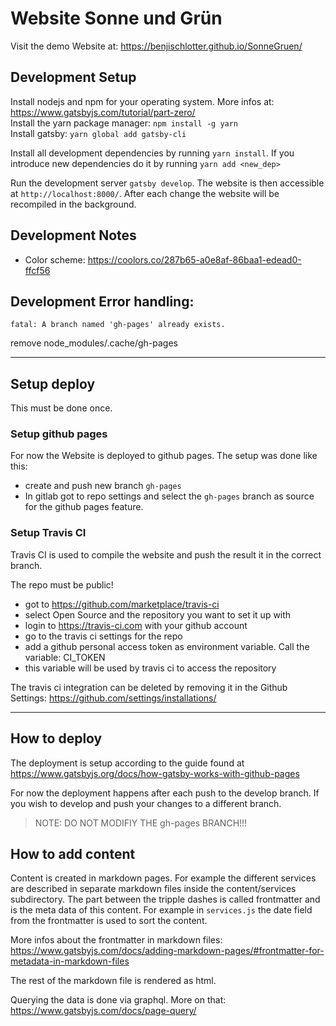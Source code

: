 # Website Sonne und Grün
Visit the demo Website at: https://benjischlotter.github.io/SonneGruen/

## Development Setup
Install nodejs and npm for your operating system. More infos at: https://www.gatsbyjs.com/tutorial/part-zero/  
Install the yarn package manager: `npm install -g yarn`  
Install gatsby: `yarn global add gatsby-cli`  

Install all development dependencies by running `yarn install`. If you introduce new dependencies do it by running `yarn add <new_dep>`

Run the development server `gatsby develop`. The website is then accessible at `http://localhost:8000/`. After each change the website will be recompiled in the background.

## Development Notes
- Color scheme: https://coolors.co/287b65-a0e8af-86baa1-edead0-ffcf56

## Development Error handling:
`fatal: A branch named 'gh-pages' already exists.`

remove node_modules/.cache/gh-pages

----------------------------------

## Setup deploy
This must be done once.
### Setup github pages
For now the Website is deployed to github pages. The setup was done like this:
- create and push new branch `gh-pages`
- In gitlab got to repo settings and select the `gh-pages` branch as source for the github pages feature.

### Setup Travis CI
Travis CI is used to compile the website and push the result it in the correct branch.

The repo must be public!
- got to https://github.com/marketplace/travis-ci
- select Open Source and the repository you want to set it up with
- login to https://travis-ci.com with your github account
- go to the travis ci settings for the repo
- add a github personal access token as environment variable. Call the variable: CI_TOKEN
- this variable will be used by travis ci to access the repository

The travis ci integration can be deleted by removing it in the Github Settings: https://github.com/settings/installations/

----------------------------------

## How to deploy
The deployment is setup according to the guide found at https://www.gatsbyjs.org/docs/how-gatsby-works-with-github-pages

For now the deployment happens after each push to the develop branch. If you wish to develop and push your changes to a different branch.

> NOTE: DO NOT MODIFIY THE gh-pages BRANCH!!!

## How to add content
Content is created in markdown pages. For example the different services are described in separate markdown files inside the content/services subdirectory.
The part between the tripple dashes is called frontmatter and is the meta data of this content. For example in `services.js` the date field from the frontmatter is used to sort the content.

More infos about the frontmatter in markdown files: https://www.gatsbyjs.com/docs/adding-markdown-pages/#frontmatter-for-metadata-in-markdown-files

The rest of the markdown file is rendered as html.

Querying the data is done via graphql. More on that: https://www.gatsbyjs.com/docs/page-query/